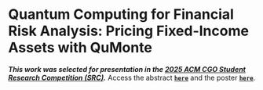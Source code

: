 # Quantum Computing for Financial Risk Analysis: Pricing Fixed-Income Assets with QuMonte

***This work was selected for presentation in the [2025 ACM CGO Student Research Competition (SRC)](https://2025.cgo.org/track/cgo-2025-student-research-competition#event-overview).*** Access the abstract [**`here`**](QuMonte_SRC_Abstract.pdf) and the poster [**`here`**](QuMonte_SRC_Poster.pdf).
